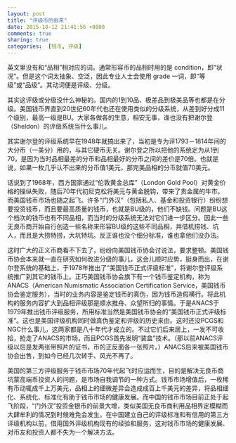 ```yaml
---
layout: post
title: "评级币的由来"
date: 2015-10-12 21:41:56 +0800
comments: true
sharing: true
categories:  [钱币, 评级]
---
```


英文里没有和“品相”相对应的词。通常形容币的品相时用的是 condition，即“状况”。但是这个词太抽象、空泛，因此专业人士会使用 grade 一词，即“等级”或“品级”。其动词便是评级、分级。

其实这评级或分级没什么神秘的。国内的1到10品、极差品到极美品等也都是在分级。美国钱币界直到20世纪60年代也还在使用类似的分级系统，从差到好分成11个级别，最高一级是BU。大家各做各的生意，相安无事，谁也没有把谢尔登（Sheldon）的评级系统当什么事儿。

其实谢尔登的评级系统早在1948年就搞出来了，当初是专为评1793－1814年间的大分币（一美分）用的，与其它硬币无关。谢尔登之所以把他的系统定为从1到70，是因为当时品相最差的分币和品相最好的分币之间的差价是70倍。也就是说，如果一枚几乎认不出来的分币值1美元，那完美品相的分币就值70美元。

话说到了1968年，西方国家通过“伦敦黄金总库”（London Gold Pool）对黄金价格的操纵失败，随后70年代初尼克松将美元与黄金脱钩，带来了贵金属的牛市。而美国钱币市场也随之起飞。许多“门外汉”（包括私人、基金和投资银行）纷纷想要投资钱币，而且要最高质量的钱币，也就是BU级的，他们不缺钱。问题是BU这个档次的钱币也有不同品相，而当时的分级系统无法对它们进一步区分。因此一些无良币商开始自行创造一些名称来形容BU级的这些不同品相，并借机捞钱、坑人，而且是大捞特捞，大坑特坑。反正谁也没个细分标准，谁也拿他们没办法。

这时广大的正义币商看不下去了，纷纷向美国钱币协会讨说法，要求整顿。美国钱币协会本来就一直在研究如何改进分级的事儿，这会儿顺时应势，挺身而出，在谢尔登系统的基础上，于1978年推出了“美国钱币正式评级标准”，将谢尔登评级系统推广到其它的钱币上。正巧美国钱币协会旗下有一个钱币鉴定机构，称为 ANACS（American Numismatic Association Certification Service，美国钱币协会鉴定服务），当时的业务内容是鉴定钱币的真伪，因为钱币造假横行。将此机构的服务内容扩大到品相评级那是顺水推舟、众望所归的事情。于是ANACS于1979年推出钱币评级服务，所用标准当然是美国钱币协会的“美国钱币正式评级标准”。这也是美国评级机构同时做真伪鉴定和评级的历史来由。这时还没PCGS和NGC什么事儿，这两家都是八十年代才成立的。不过它们后来居上，一发不可收拾，抢走了ANACS的市场，而且PCGS首先发明“装盒”技术。（那以前ANACS评级以后是发两张带照片的证书，币的正反面各一张照片。）ANACS后来被美国钱币协会出售，到如今已经几次转手、风光不再了。

美国的第三方评级服务于钱币市场70年代起飞时应运而生，目的是解决无良币商坑蒙高端币投资人的问题，是市场自我调节的一种方式。钱币市场增值后，一枚稀有币动辄成千上万美元，品相上的细微差异会造成成百上千美元的差异，将品相细化、系统化、标准化有助于钱币市场的健康发展。而中国的钱币市场目前正处于起飞阶段，“门外汉”投资金银币的前景大增，类似美国无良币商利用品相界定模糊而大肆牟利的情况到时候难免会发生。在中国建立自己的评级标准和有信用的第三方评级机构以前，借用国外评级机构现有的经验和服务，这对钱币市场的健康发展、对币友和投资人都不失为一个解决方法。
